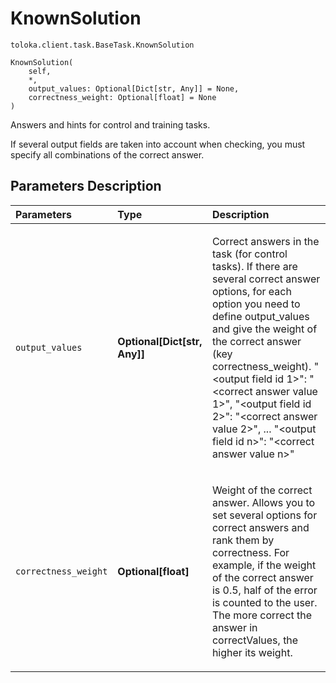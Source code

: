 # KnownSolution
`toloka.client.task.BaseTask.KnownSolution`

```
KnownSolution(
    self,
    *,
    output_values: Optional[Dict[str, Any]] = None,
    correctness_weight: Optional[float] = None
)
```

Answers and hints for control and training tasks.


If several output fields are taken into account when checking, you must specify all combinations of the correct answer.

## Parameters Description

| Parameters | Type | Description |
| :----------| :----| :-----------|
`output_values`|**Optional\[Dict\[str, Any\]\]**|<p>Correct answers in the task (for control tasks). If there are several correct answer options, for each option you need to define output_values and give the weight of the correct answer (key correctness_weight). &quot;&lt;output field id 1&gt;&quot;: &quot;&lt;correct answer value 1&gt;&quot;, &quot;&lt;output field id 2&gt;&quot;: &quot;&lt;correct answer value 2&gt;&quot;, ... &quot;&lt;output field id n&gt;&quot;: &quot;&lt;correct answer value n&gt;&quot;</p>
`correctness_weight`|**Optional\[float\]**|<p>Weight of the correct answer. Allows you to set several options for correct answers and rank them by correctness. For example, if the weight of the correct answer is 0.5, half of the error is counted to the user. The more correct the answer in correctValues, the higher its weight.</p>
